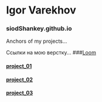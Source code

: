 # Igor Varekhov
### siodShankey.github.io
Anchors of my projects...


Ссылки на мою верстку...
###[Loom](https://github.com/siodShankey/siodShankey.github.io/Loom)
#### [project_01](https://siodshankey.github.io/proejct_01/)

#### [project_02](https://siodshankey.github.io/project_02/)

#### [project_03](https://siodshankey.github.io/project_03/)
